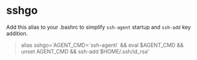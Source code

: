 # sshgo
Add this alias to your .bashrc to simplify `ssh-agent` startup and `ssh-add` key addition.
> alias sshgo='AGENT_CMD=\`ssh-agenti\` && eval $AGENT_CMD && unset AGENT_CMD && ssh-add $HOME/.ssh/id_rsa'
